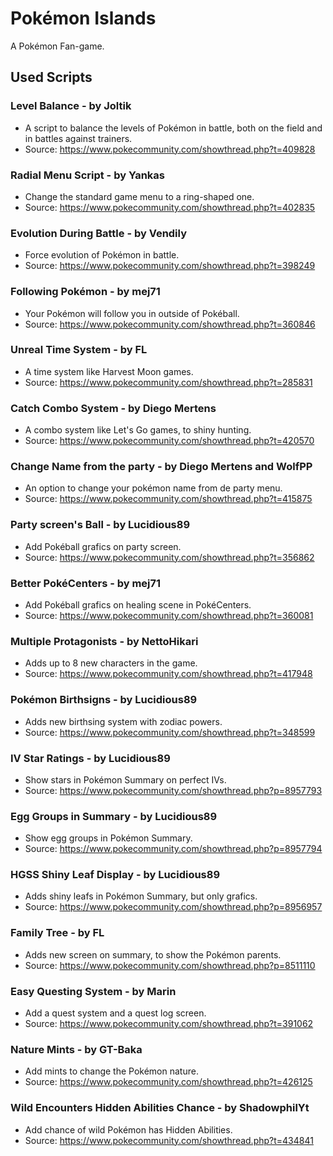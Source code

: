 # Pokémon Islands
A Pokémon Fan-game.

## Used Scripts

### Level Balance - by Joltik
* A script to balance the levels of Pokémon in battle, both on the field and in battles against trainers.
* Source: https://www.pokecommunity.com/showthread.php?t=409828

### Radial Menu Script - by Yankas
* Change the standard game menu to a ring-shaped one.
* Source: https://www.pokecommunity.com/showthread.php?t=402835

### Evolution During Battle - by Vendily
* Force evolution of Pokémon in battle.
* Source: https://www.pokecommunity.com/showthread.php?t=398249

### Following Pokémon - by mej71
* Your Pokémon will follow you in outside of Pokéball.
* Source: https://www.pokecommunity.com/showthread.php?t=360846

### Unreal Time System - by FL
* A time system like Harvest Moon games.
* Source: https://www.pokecommunity.com/showthread.php?t=285831

### Catch Combo System - by Diego Mertens
* A combo system like Let's Go games, to shiny hunting.
* Source: https://www.pokecommunity.com/showthread.php?t=420570

### Change Name from the party - by Diego Mertens and WolfPP
* An option to change your pokémon name from de party menu.
* Source: https://www.pokecommunity.com/showthread.php?t=415875

### Party screen's Ball - by Lucidious89
* Add Pokéball grafics on party screen.
* Source: https://www.pokecommunity.com/showthread.php?t=356862

### Better PokéCenters - by mej71
* Add Pokéball grafics on healing scene in PokéCenters.
* Source: https://www.pokecommunity.com/showthread.php?t=360081

### Multiple Protagonists - by NettoHikari
* Adds up to 8 new characters in the game.
* Source: https://www.pokecommunity.com/showthread.php?t=417948

### Pokémon Birthsigns - by Lucidious89
* Adds new birthsing system with zodiac powers.
* Source: https://www.pokecommunity.com/showthread.php?t=348599

### IV Star Ratings - by Lucidious89
* Show stars in Pokémon Summary on perfect IVs.
* Source: https://www.pokecommunity.com/showthread.php?p=8957793

### Egg Groups in Summary - by Lucidious89
* Show egg groups in Pokémon Summary.
* Source: https://www.pokecommunity.com/showthread.php?p=8957794

### HGSS Shiny Leaf Display - by Lucidious89
* Adds shiny leafs in Pokémon Summary, but only grafics.
* Source: https://www.pokecommunity.com/showthread.php?p=8956957

### Family Tree - by FL
* Adds new screen on summary, to show the Pokémon parents.
* Source: https://www.pokecommunity.com/showthread.php?p=8511110

### Easy Questing System - by Marin
* Add a quest system and a quest log screen.
* Source: https://www.pokecommunity.com/showthread.php?t=391062

### Nature Mints - by GT-Baka
* Add mints to change the Pokémon nature.
* Source: https://www.pokecommunity.com/showthread.php?t=426125

### Wild Encounters Hidden Abilities Chance - by ShadowphilYt
* Add chance of wild Pokémon has Hidden Abilities.
* Source: https://www.pokecommunity.com/showthread.php?t=434841

